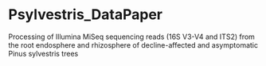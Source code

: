 # Psylvestris_DataPaper
Processing of Illumina MiSeq sequencing reads (16S V3-V4 and ITS2) from the root endosphere and rhizosphere of decline-affected and asymptomatic Pinus sylvestris trees
